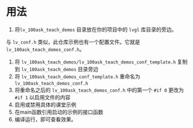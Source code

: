 # 用法

1. 将`lv_100ask_teach_demos` 目录放在你的项目中的 `lvgl` 库目录的旁边。

与 `lv_conf.h` 类似，此仓库示例也有一个配置文件。它就是`lv_100ask_teach_demos_conf.h`。

1. 将 `lv_100ask_teach_demos/lv_100ask_teach_demos_conf_template.h` 复制到 `lv_100ask_teach_demos` 目录旁边
2. 将 `lv_100ask_teach_demos_conf_template.h` 重命名为 `lv_100ask_teach_demos_conf.h`
3. 将重命名之后的 `lv_100ask_teach_demos_conf.h` 中的第一个 `#if 0` 更改为 `#if 1` 以启用文件的内容
4. 启用或禁用具体的课堂示例
5. 在main函数引用启动的示例的接口函数
6. 编译运行，即可查看效果。
